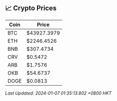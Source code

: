 ## 📈 Crypto Prices

| Coin | Price |
| ---- | ----- |
| BTC | $43927.3979 |
| ETH | $2246.4526 |
| BNB | $307.4734 |
| CRV | $0.5472 |
| ARB | $1.7576 |
| OKB | $54.6737 |
| DOGE | $0.0813 |

_Last Updated: 2024-01-07 01:35:13.802 +0800 HKT_